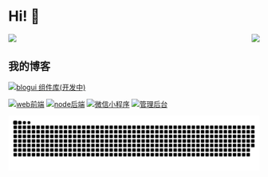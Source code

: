 # Hi! 👋

<a href="https://github.com/anuraghazra/github-readme-stats" >
  <img align="right" src="https://github-readme-stats.vercel.app/api?username=litfa&count_private=true&locale=cn&show_icons=true" >
  <img  src="https://github-readme-stats.vercel.app/api/top-langs/?username=litfa&locale=cn" />
</a>

## 我的博客
  [![blogui 组件库(开发中)](https://github-readme-stats.vercel.app/api/pin/?username=ltfei-blog&repo=blogui&show_owner=true)](https://github.com/ltfei-blog/blogui)

  [![web前端](https://github-readme-stats.vercel.app/api/pin/?username=litfBlog&repo=blog&show_owner=true)](https://github.com/litfBlog/blog)
  [![node后端](https://github-readme-stats.vercel.app/api/pin/?username=litfBlog&repo=blog-service&show_owner=true)](https://github.com/litfBlog/blog-service)
  [![微信小程序](https://github-readme-stats.vercel.app/api/pin/?username=litfBlog&repo=blog-miniprogram&show_owner=true)](https://github.com/litfBlog/blog-miniprogram)
  [![管理后台](https://github-readme-stats.vercel.app/api/pin/?username=litfBlog&repo=admin&show_owner=true)](https://github.com/litfBlog/admin)


<picture>
  <source media="(prefers-color-scheme: dark)" srcset="https://raw.githubusercontent.com/litfa/litfa/output/github-contribution-grid-snake-dark.svg">
  <source media="(prefers-color-scheme: light)" srcset="https://raw.githubusercontent.com/litfa/litfa/output/github-contribution-grid-snake.svg">
  <img alt="github contribution grid snake animation" src="https://raw.githubusercontent.com/litfa/litfa/output/github-contribution-grid-snake.svg">
</picture>